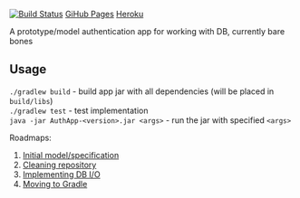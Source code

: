 [![Build Status](https://travis-ci.org/HellsingDarge/AuthApp.svg?branch=master)](https://travis-ci.org/HellsingDarge/AuthApp)  [GiHub Pages](https://hellsingdarge.github.io/AuthApp/)  [Heroku](https://afternoon-everglades-94429.herokuapp.com/)

A prototype/model authentication app for working with DB, currently bare bones  

Usage
---
`./gradlew build` - build app jar with all dependencies (will be placed in `build/libs`)  
`./gradlew test` - test implementation  
`java -jar AuthApp-<version>.jar <args>` - run the jar with specified `<args>`    


Roadmaps:
1. [Initial model/specification](docs/roadmap1.md)
2. [Cleaning repository](docs/roadmap2.md)
3. [Implementing DB I/O](docs/roadmap3.md)
4. [Moving to Gradle](docs/roadmap4.md)
